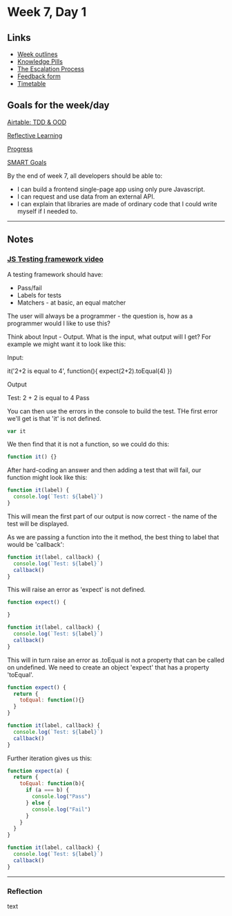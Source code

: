 # Week 7, Day 1

## Links

* [Week outlines](https://github.com/makersacademy/course/blob/master/week_outlines.md)
* [Knowledge Pills](https://github.com/makersacademy/course/blob/master/pills.md)
* [The Escalation Process](https://github.com/makersacademy/course/blob/29a5e4a3c1776d32eda8f3ee55edc1dd124b05ba/pills/escalation_process.md)
* [Feedback form](https://docs.google.com/forms/d/1dr6yUt7M2HJyDEnMoqjuNpew3mUgFQUp79WQbT7wv68/edit)
* [Timetable](https://airtable.com/shr9ia7PTZfhGxXQa/tblU9M74TCpg89oGC)

## Goals for the week/day

[Airtable: TDD & OOD](https://airtable.com/shrr9VqhGBzPyfa7E/tblokmw6yNUO75ge6)

[Reflective Learning](https://github.com/makersacademy/course/blob/master/goals/reflective_learning.md)

[Progress](https://github.com/makersacademy/course/blob/master/goals/progress_insight.md)

[SMART Goals](https://docs.google.com/document/d/1Tcw_8OuOSXArP8Wr7X1jywWDV8NW_LzYmFawUCBYIZ8/edit)

By the end of week 7, all developers should be able to:

* I can build a frontend single-page app using only pure Javascript.
* I can request and use data from an external API.
* I can explain that libraries are made of ordinary code that I could write myself if I needed to.

---

## Notes

### [JS Testing framework video](https://www.youtube.com/watch?v=HyGnxxKJmeQ)

A testing framework should have:

* Pass/fail
* Labels for tests
* Matchers - at basic, an equal matcher

The user will always be a programmer - the question is, how as a programmer would I like to use this?

Think about Input - Output. What is the input, what output will I get? For example we might want it to look like this:

Input:

it('2+2 is equal to 4', function(){
  expect(2+2).toEqual(4)
})

Output

Test: 2 + 2 is equal to 4
Pass

You can then use the errors in the console to build the test. THe first error we'll get is that 'it' is not defined.

```javascript
var it
```

We then find that it is not a function, so we could do this:

```javascript
function it() {}
```

After hard-coding an answer and then adding a test that will fail, our function might look like this:

```javascript
function it(label) {
  console.log(`Test: ${label}`)
}
```

This will mean the first part of our output is now correct - the name of the test will be displayed.

As we are passing a function into the it method, the best thing to label that would be 'callback':

```javascript
function it(label, callback) {
  console.log(`Test: ${label}`)
  callback()
}
```

This will raise an error as 'expect' is not defined.

```javascript
function expect() {

}

function it(label, callback) {
  console.log(`Test: ${label}`)
  callback()
}
```

This will in turn raise an error as .toEqual is not a property that can be called on undefined. We need to create an object 'expect' that has a property 'toEqual'.

```javascript
function expect() {
  return {
    toEqual: function(){}  
  }
}

function it(label, callback) {
  console.log(`Test: ${label}`)
  callback()
}
```

Further iteration gives us this:

```javascript
function expect(a) {
  return {
    toEqual: function(b){
      if (a === b) {
        console.log("Pass")
      } else {
        console.log("Fail")
      }
    }  
  }
}

function it(label, callback) {
  console.log(`Test: ${label}`)
  callback()
}
```

---

### Reflection

text
